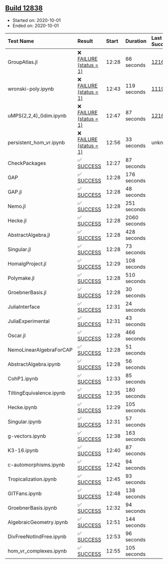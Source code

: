 ## [Build 12838](https://oscarci.mathematik.uni-kl.de/job/oscar/12838/)

* Started on: 2020-10-01
* Ended on: 2020-10-01

| Test Name    | Result | Start | Duration | Last Success | First Failure |
|:-------------|:-------|:------|:---------|:-------------|:--------------|
| GroupAtlas.jl | ❌ [FAILURE (status = 1)](https://oscarci.mathematik.uni-kl.de/job/oscar/12838/artifact/logs/build-12838/GroupAtlas.jl.log) | 12:28 | 66 seconds | [12167](https://oscarci.mathematik.uni-kl.de/job/oscar/12167/) | [12168](https://oscarci.mathematik.uni-kl.de/job/oscar/12168/) |
| wronski-poly.ipynb | ❌ [FAILURE (status = 1)](https://oscarci.mathematik.uni-kl.de/job/oscar/12838/artifact/logs/build-12838/wronski-poly.ipynb.log) | 12:43 | 119 seconds | [11192](https://oscarci.mathematik.uni-kl.de/job/oscar/11192/) | [11193](https://oscarci.mathematik.uni-kl.de/job/oscar/11193/) |
| uMPS(2,2,4)_0dim.ipynb | ❌ [FAILURE (status = 1)](https://oscarci.mathematik.uni-kl.de/job/oscar/12838/artifact/logs/build-12838/uMPS-2-2-4-_0dim.ipynb.log) | 12:47 | 87 seconds | [12167](https://oscarci.mathematik.uni-kl.de/job/oscar/12167/) | [12168](https://oscarci.mathematik.uni-kl.de/job/oscar/12168/) |
| persistent_hom_vr.ipynb | ❌ [FAILURE (status = 1)](https://oscarci.mathematik.uni-kl.de/job/oscar/12838/artifact/logs/build-12838/persistent_hom_vr.ipynb.log) | 12:56 | 33 seconds | unknown | unknown |
| CheckPackages | ✅ [SUCCESS](https://oscarci.mathematik.uni-kl.de/job/oscar/12838/artifact/logs/build-12838/CheckPackages.log) | 12:27 | 87 seconds |  |  |
| GAP | ✅ [SUCCESS](https://oscarci.mathematik.uni-kl.de/job/oscar/12838/artifact/logs/build-12838/GAP.log) | 12:28 | 176 seconds |  |  |
| GAP.jl | ✅ [SUCCESS](https://oscarci.mathematik.uni-kl.de/job/oscar/12838/artifact/logs/build-12838/GAP.jl.log) | 12:28 | 48 seconds |  |  |
| Nemo.jl | ✅ [SUCCESS](https://oscarci.mathematik.uni-kl.de/job/oscar/12838/artifact/logs/build-12838/Nemo.jl.log) | 12:28 | 251 seconds |  |  |
| Hecke.jl | ✅ [SUCCESS](https://oscarci.mathematik.uni-kl.de/job/oscar/12838/artifact/logs/build-12838/Hecke.jl.log) | 12:28 | 2060 seconds |  |  |
| AbstractAlgebra.jl | ✅ [SUCCESS](https://oscarci.mathematik.uni-kl.de/job/oscar/12838/artifact/logs/build-12838/AbstractAlgebra.jl.log) | 12:28 | 428 seconds |  |  |
| Singular.jl | ✅ [SUCCESS](https://oscarci.mathematik.uni-kl.de/job/oscar/12838/artifact/logs/build-12838/Singular.jl.log) | 12:28 | 73 seconds |  |  |
| HomalgProject.jl | ✅ [SUCCESS](https://oscarci.mathematik.uni-kl.de/job/oscar/12838/artifact/logs/build-12838/HomalgProject.jl.log) | 12:29 | 108 seconds |  |  |
| Polymake.jl | ✅ [SUCCESS](https://oscarci.mathematik.uni-kl.de/job/oscar/12838/artifact/logs/build-12838/Polymake.jl.log) | 12:28 | 510 seconds |  |  |
| GroebnerBasis.jl | ✅ [SUCCESS](https://oscarci.mathematik.uni-kl.de/job/oscar/12838/artifact/logs/build-12838/GroebnerBasis.jl.log) | 12:28 | 30 seconds |  |  |
| JuliaInterface | ✅ [SUCCESS](https://oscarci.mathematik.uni-kl.de/job/oscar/12838/artifact/logs/build-12838/JuliaInterface.log) | 12:31 | 24 seconds |  |  |
| JuliaExperimental | ✅ [SUCCESS](https://oscarci.mathematik.uni-kl.de/job/oscar/12838/artifact/logs/build-12838/JuliaExperimental.log) | 12:31 | 43 seconds |  |  |
| Oscar.jl | ✅ [SUCCESS](https://oscarci.mathematik.uni-kl.de/job/oscar/12838/artifact/logs/build-12838/Oscar.jl.log) | 12:28 | 466 seconds |  |  |
| NemoLinearAlgebraForCAP | ✅ [SUCCESS](https://oscarci.mathematik.uni-kl.de/job/oscar/12838/artifact/logs/build-12838/NemoLinearAlgebraForCAP.log) | 12:28 | 51 seconds |  |  |
| AbstractAlgebra.ipynb | ✅ [SUCCESS](https://oscarci.mathematik.uni-kl.de/job/oscar/12838/artifact/logs/build-12838/AbstractAlgebra.ipynb.log) | 12:28 | 56 seconds |  |  |
| CohP1.ipynb | ✅ [SUCCESS](https://oscarci.mathematik.uni-kl.de/job/oscar/12838/artifact/logs/build-12838/CohP1.ipynb.log) | 12:33 | 85 seconds |  |  |
| TiltingEquivalence.ipynb | ✅ [SUCCESS](https://oscarci.mathematik.uni-kl.de/job/oscar/12838/artifact/logs/build-12838/TiltingEquivalence.ipynb.log) | 12:35 | 180 seconds |  |  |
| Hecke.ipynb | ✅ [SUCCESS](https://oscarci.mathematik.uni-kl.de/job/oscar/12838/artifact/logs/build-12838/Hecke.ipynb.log) | 12:29 | 105 seconds |  |  |
| Singular.ipynb | ✅ [SUCCESS](https://oscarci.mathematik.uni-kl.de/job/oscar/12838/artifact/logs/build-12838/Singular.ipynb.log) | 12:31 | 57 seconds |  |  |
| g-vectors.ipynb | ✅ [SUCCESS](https://oscarci.mathematik.uni-kl.de/job/oscar/12838/artifact/logs/build-12838/g-vectors.ipynb.log) | 12:38 | 163 seconds |  |  |
| K3-16.ipynb | ✅ [SUCCESS](https://oscarci.mathematik.uni-kl.de/job/oscar/12838/artifact/logs/build-12838/K3-16.ipynb.log) | 12:40 | 87 seconds |  |  |
| c-automorphisms.ipynb | ✅ [SUCCESS](https://oscarci.mathematik.uni-kl.de/job/oscar/12838/artifact/logs/build-12838/c-automorphisms.ipynb.log) | 12:42 | 94 seconds |  |  |
| Tropicalization.ipynb | ✅ [SUCCESS](https://oscarci.mathematik.uni-kl.de/job/oscar/12838/artifact/logs/build-12838/Tropicalization.ipynb.log) | 12:45 | 93 seconds |  |  |
| GITFans.ipynb | ✅ [SUCCESS](https://oscarci.mathematik.uni-kl.de/job/oscar/12838/artifact/logs/build-12838/GITFans.ipynb.log) | 12:48 | 138 seconds |  |  |
| GroebnerBasis.ipynb | ✅ [SUCCESS](https://oscarci.mathematik.uni-kl.de/job/oscar/12838/artifact/logs/build-12838/GroebnerBasis.ipynb.log) | 12:32 | 94 seconds |  |  |
| AlgebraicGeometry.ipynb | ✅ [SUCCESS](https://oscarci.mathematik.uni-kl.de/job/oscar/12838/artifact/logs/build-12838/AlgebraicGeometry.ipynb.log) | 12:51 | 144 seconds |  |  |
| DivFreeNotIndFree.ipynb | ✅ [SUCCESS](https://oscarci.mathematik.uni-kl.de/job/oscar/12838/artifact/logs/build-12838/DivFreeNotIndFree.ipynb.log) | 12:53 | 96 seconds |  |  |
| hom_vr_complexes.ipynb | ✅ [SUCCESS](https://oscarci.mathematik.uni-kl.de/job/oscar/12838/artifact/logs/build-12838/hom_vr_complexes.ipynb.log) | 12:55 | 105 seconds |  |  |
